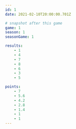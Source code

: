 ```yaml
---
id: 1
date: 2021-02-10T20:00:00.701Z

# snapshot after this game
game: 1
season: 1
seasonGame: 1

results:
    - 1
    - 4
    - 7
    - 8
    - 6
    - 3
    - 5

points:
    - 7
    - 5.6
    - 4.2
    - 2.8
    - 1.4
    - 1
    - 1
---
```

